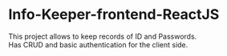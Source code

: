 # Info-Keeper-frontend-ReactJS

This project allows to keep records of ID and Passwords.<br/>
Has CRUD and basic authentication for the client side.
